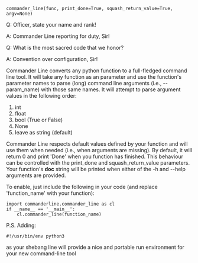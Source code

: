 	commander_line(func, print_done=True, squash_return_value=True, argv=None)

Q: Officer, state your name and rank!

A: Commander Line reporting for duty, Sir!

Q: What is the most sacred code that we honor?

A: Convention over configuration, Sir!

Commander Line converts any python function to a full-fledged command line tool.
It will take any function as an parameter and use the function's parameter names to parse (long) command line arguments (i.e., --param_name) with those same names.
It will attempt to parse argument values in the following order:
1. int
2. float
3. bool (True or False)
4. None
5. leave as string (default)

Commander Line respects default values defined by your function and will use them when needed (i.e., when arguments are missing).
By default, it will return 0 and print 'Done' when you function has finished. This behaviour can be controlled with the print_done and squash_return_value parameters.
Your function's __doc__ string will be printed when either of the -h and --help arguments are provided.

To enable, just include the following in your code (and replace 'function_name' with your function):

	import commanderline.commander_line as cl
	if __name__ == '__main__':
		cl.commander_line(function_name)


P.S. Adding: 

	#!/usr/bin/env python3

as your shebang line will provide a nice and portable run environment for your new command-line tool
	
